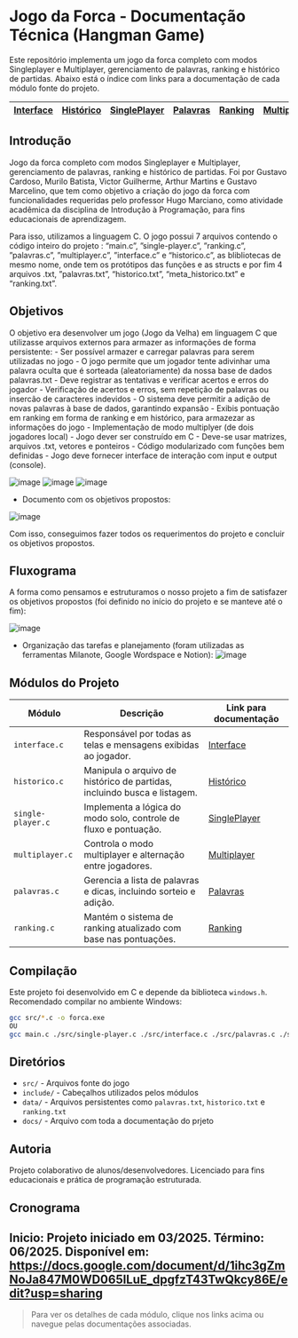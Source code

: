 # Jogo da Forca - Documentação Técnica (Hangman Game)

Este repositório implementa um jogo da forca completo com modos Singleplayer e Multiplayer, gerenciamento de palavras, ranking e histórico de partidas. Abaixo está o índice com links para a documentação de cada módulo fonte do projeto.

| [Interface](https://github.com/ghustcc/hangman-game/blob/main/docs/doc_interface.md)     | [Histórico](https://github.com/ghustcc/hangman-game/blob/main/docs/doc_historico.md)        | [SinglePlayer](https://github.com/ghustcc/hangman-game/blob/main/docs/doc_single_player.md)     | [Palavras](https://github.com/ghustcc/hangman-game/blob/main/docs/doc_palavras.md)         | [Ranking](https://github.com/ghustcc/hangman-game/blob/main/docs/doc_ranking.md)          | [Multiplayer](https://github.com/ghustcc/hangman-game/blob/main/docs/doc_multiplayer.md)      |
| ----------------- | ----------------- | ----------------- | ----------------- | ----------------- | ----------------- |

## Introdução

Jogo da forca completo com modos Singleplayer e Multiplayer, gerenciamento de palavras, ranking e histórico de partidas. Foi por Gustavo Cardoso, Murilo Batista, Victor Guilherme, Arthur Martins e Gustavo Marcelino, que tem como objetivo a criação do jogo da forca com funcionalidades requeridas pelo professor Hugo Marciano, como atividade acadêmica da disciplina de Introdução à Programação, para fins educacionais de aprendizagem. 

Para isso, utilizamos a linguagem C. O jogo possui 7 arquivos contendo o código inteiro do projeto : “main.c”, ”single-player.c”, ”ranking.c”, ”palavras.c”, ”multiplayer.c”, ”interface.c” e “historico.c”, as blibliotecas de mesmo nome, onde tem os protótipos das funções e as structs e por fim 4 arquivos .txt, ”palavras.txt”, “historico.txt”, “meta_historico.txt” e “ranking.txt”.

## Objetivos

O objetivo era desenvolver um jogo (Jogo da Velha) em linguagem C que utilizasse arquivos externos para armazer as informações de forma persistente:
    - Ser possível armazer e carregar palavras para serem utilizadas no jogo
    - O jogo permite que um jogador tente adivinhar uma palavra oculta que é sorteada (aleatoriamente) da nossa base de dados palavras.txt
    - Deve registrar as tentativas e verificar acertos e erros do jogador
    - Verificação de acertos e erros, sem repetição de palavras ou insercão de caracteres indevidos 
    - O sistema deve permitir a adição de novas palavras à base de dados, garantindo expansão
    - Exibis pontuação em ranking em forma de ranking e em histórico, para armazezar as informações do jogo
    - Implementação de modo multiplyer (de dois jogadores local)
    - Jogo dever ser construído em C
    - Deve-se usar matrizes, arquivos .txt, vetores e ponteiros 
    - Código modularizado com funções bem definidas
    - Jogo deve fornecer interface de interação com input e output (console).
    
![image](https://github.com/user-attachments/assets/d92a8b74-270b-4ee8-9a1b-8ca2f5131bc6)
![image](https://github.com/user-attachments/assets/2b26110a-bd47-47bb-a633-aa10e0ec3502)
![image](https://github.com/user-attachments/assets/e4b2ac83-1387-44cb-a201-1c1f7d99d3c1)

- Documento com os objetivos propostos:
    
![image](https://github.com/user-attachments/assets/b5d6ecf9-6c48-4e3e-a137-63df83883717)


Com isso, conseguimos fazer todos os requerimentos do projeto e concluir os objetivos propostos.


## Fluxograma

A forma como pensamos e estruturamos o nosso projeto a fim de satisfazer os objetivos propostos (foi definido no início do projeto e se manteve até o fim): 

![image](https://github.com/user-attachments/assets/242501e6-dd4a-4f7f-a887-0b92ec29b3f9)

 - Organização das tarefas e planejamento (foram utilizadas as ferramentas Milanote, Google Wordspace e Notion): 
    ![image](https://github.com/user-attachments/assets/efdd4330-575e-43aa-b65a-adea5383000c)

## Módulos do Projeto

| Módulo            | Descrição                                                                | Link para documentação                       |
| ----------------- | ------------------------------------------------------------------------ | -------------------------------------------- |
| `interface.c`     | Responsável por todas as telas e mensagens exibidas ao jogador.          | [Interface](https://github.com/ghustcc/hangman-game/blob/main/docs/doc_interface.md)       |
| `historico.c`     | Manipula o arquivo de histórico de partidas, incluindo busca e listagem. | [Histórico](https://github.com/ghustcc/hangman-game/blob/main/docs/doc_historico.md)                 |
| `single-player.c` | Implementa a lógica do modo solo, controle de fluxo e pontuação.         | [SinglePlayer](https://github.com/ghustcc/hangman-game/blob/main/docs/doc_single_player.md)           |
| `multiplayer.c`   | Controla o modo multiplayer e alternação entre jogadores.                | [Multiplayer](https://github.com/ghustcc/hangman-game/blob/main/docs/doc_multiplayer.md)             |
| `palavras.c`      | Gerencia a lista de palavras e dicas, incluindo sorteio e adição.        | [Palavras](https://github.com/ghustcc/hangman-game/blob/main/docs/doc_palavras.md)                   |
| `ranking.c`       | Mantém o sistema de ranking atualizado com base nas pontuações.          | [Ranking](https://github.com/ghustcc/hangman-game/blob/main/docs/doc_ranking.md)                     |

## Compilação

Este projeto foi desenvolvido em C e depende da biblioteca `windows.h`. Recomendado compilar no ambiente Windows:

```bash
gcc src/*.c -o forca.exe
OU
gcc main.c ./src/single-player.c ./src/interface.c ./src/palavras.c ./src/ranking.c ./src/historico.c ./src/multiplayer.c -o forca.exe
```

## Diretórios

* `src/` - Arquivos fonte do jogo
* `include/` - Cabeçalhos utilizados pelos módulos
* `data/` - Arquivos persistentes como `palavras.txt`, `historico.txt` e `ranking.txt`
* `docs/` - Arquivo com toda a documentação do prjeto

## Autoria

Projeto colaborativo de alunos/desenvolvedores. Licenciado para fins educacionais e prática de programação estruturada.


## Cronograma

Inicio: Projeto iniciado em 03/2025.
Término: 06/2025.
Disponível em: https://docs.google.com/document/d/1ihc3gZmNoJa847M0WD065ILuE_dpgfzT43TwQkcy86E/edit?usp=sharing
---

> Para ver os detalhes de cada módulo, clique nos links acima ou navegue pelas documentações associadas.
